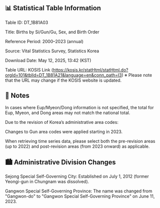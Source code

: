 ## 📊 Statistical Table Information
Table ID: DT_1B81A03

Title: Births by Si/Gun/Gu, Sex, and Birth Order

Reference Period: 2000–2023 (annual)

Source: Vital Statistics Survey, Statistics Korea

Download Date: May 12, 2025, 13:42 (KST)

Table URL: KOSIS Link (https://kosis.kr/statHtml/statHtml.do?orgId=101&tblId=DT_1B81A21&language=en&conn_path=I3)
※ Please note that the URL may change if the KOSIS website is updated.


## 📌 Notes
In cases where Eup/Myeon/Dong information is not specified, the total for Eup, Myeon, and Dong areas may not match the national total.

Due to the revision of Korea’s administrative area codes:

Changes to Gun area codes were applied starting in 2023.

When retrieving time series data, please select both the pre-revision areas (up to 2022) and post-revision areas (from 2023 onward) as applicable.


## 🏙 Administrative Division Changes
Sejong Special Self-Governing City: Established on July 1, 2012 (former Yeongi-gun in Chungnam was dissolved).

Gangwon Special Self-Governing Province: The name was changed from "Gangwon-do" to "Gangwon Special Self-Governing Province" on June 11, 2023.
